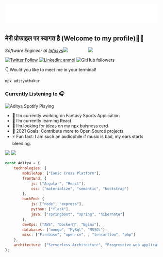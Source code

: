 <h1 align="center">
  <img src="https://raw.githubusercontent.com/Aditya-Thakur/Aditya-Thakur/20b0424b7befc2d5ebd2db20bd176f2f6daf4308/name.svg" alt="Aditya" />
</h1>

<h2> मेरी प्रोफाइल पर स्वागत है (Welcome to my profile)🙏🏻</h2>
<img align='right' src="https://media1.tenor.com/images/7345bd2ae5fd3d613cf7bab9198d4fed/tenor.gif?itemid=12616228" width="230">

<p><em>Software Engineer at <a href="http://www.infosys.com">Infosys</a><img src="https://media.giphy.com/media/WUlplcMpOCEmTGBtBW/giphy.gif" width="30"> 
</em></p>

[![Twitter Follow](https://img.shields.io/twitter/follow/aditya78321338?label=Follow)](https://twitter.com/intent/follow?screen_name=aditya78321338)
[![Linkedin: anmol](https://img.shields.io/badge/-aditya-blue?style=flat-square&logo=Linkedin&logoColor=white&link=https://www.linkedin.com/in/aditya532/)](https://www.linkedin.com/in/aditya532/)
![GitHub followers](https://img.shields.io/github/followers/aditya-thakur?label=Follow&style=social)

👇 Would you like to meet me in your terminal!
```bash
npx adityathakur
```
### Currently Listening to 🎧

<img src="https://novatorem-dusky-nine.vercel.app/api/spotify" alt="Aditya Spotify Playing" width="350" />
<br />

 - 🔭 I’m currently working on Fantasy Sports Application
 - 🌱 I’m currently learning React 
 - 🤔 I’m looking for ideas on my npx buisness card
 - 🥅 2021 Goals: Contribute more to Open Source projects
 - ⚡ Fun fact: I am such an audiophile if music is bad, my ears starts bleeding. 


<p float="left">
 <img height="165" src="https://github-readme-stats.aditya-thakur.vercel.app/api?username=aditya-thakur&hide=Stars,prs,contribs&count_private=true&show_icons=true&theme=radical&custom_title=My%20contributions%20yet">
<img height="165" src="https://github-readme-stats.aditya-thakur.vercel.app/api/top-langs/?username=aditya-thakur&hide=scss&langs_count=9&layout=compact&custom_title=Languages%20I%20Have%20Used%20Yet&theme=radical">
</p>


```javascript
const Aditya = {
    technologies: {
        mobileApp: ["Ionic Cross Platform"],
        frontEnd: {
            js: ["Angular", "React"],
            css: ["materialize", "semantic", "bootstrap"]
        },
        backEnd: {
            js: ["node", "express"],
            python: ["flask"],
            java: ["springboot", "spring", "hibernate"]
        },
        devOps: ["AWS", "Docker🐳", "Nginx"],
        databases: ["mongo", "MySql", "MSSQL"],
        misc: ["Firebase", "open-cv", , "tensorflow", "php"]
    },
    architecture: ["Serverless Architecture", "Progressive web applications", "Single page applications"]
};
```

